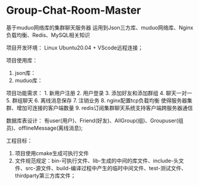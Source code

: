 # Group-Chat-Room-Master
基于muduo网络库的集群聊天服务器
运用到Json三方库、muduo网络库、Nginx负载均衡、Redis、MySQL相关知识


项目开发环境：
  Linux Ubuntu20.04 + VScode远程连接；
  
项目使用库：
  1. json库：
  2. muduo库：
  
项目功能需求：
    1. 新用户注册
    2. 用户登录
    3. 添加好友和添加群组
    4. 聊天一对一
    5. 群组聊天
    6. 离线消息保存
    7. 注销业务
    8. nginx配置tcp负载均衡 使得服务器集群、增加可连接的客户端数量
    9. redis订阅集群聊天系统支持客户端跨服务器通信
 
 数据库表设计：
  有user(用户)、Friend(好友)、AllGroup(组)、Groupuser(组员)、offlineMessage(离线消息);
  
  工程目标：
  1. 项目使用cmake生成可执行文件
  2. 文件规范规定：bin-可执行文件、lib-生成的中间的库文件、include-头文件、src-源文件、build-编译过程中产生的临时中间文件、test-测试文件、thirdparty第三方库文件；
  
